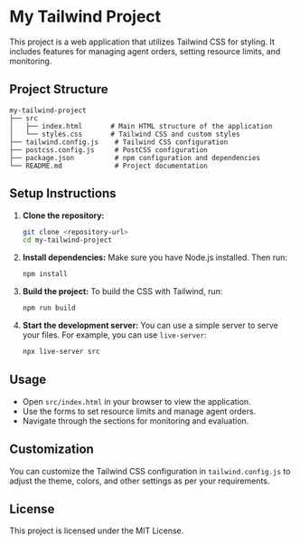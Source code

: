 # My Tailwind Project

This project is a web application that utilizes Tailwind CSS for styling. It includes features for managing agent orders, setting resource limits, and monitoring.

## Project Structure

```
my-tailwind-project
├── src
│   ├── index.html       # Main HTML structure of the application
│   └── styles.css       # Tailwind CSS and custom styles
├── tailwind.config.js    # Tailwind CSS configuration
├── postcss.config.js     # PostCSS configuration
├── package.json          # npm configuration and dependencies
└── README.md             # Project documentation
```

## Setup Instructions

1. **Clone the repository:**
   ```bash
   git clone <repository-url>
   cd my-tailwind-project
   ```

2. **Install dependencies:**
   Make sure you have Node.js installed. Then run:
   ```bash
   npm install
   ```

3. **Build the project:**
   To build the CSS with Tailwind, run:
   ```bash
   npm run build
   ```

4. **Start the development server:**
   You can use a simple server to serve your files. For example, you can use `live-server`:
   ```bash
   npx live-server src
   ```

## Usage

- Open `src/index.html` in your browser to view the application.
- Use the forms to set resource limits and manage agent orders.
- Navigate through the sections for monitoring and evaluation.

## Customization

You can customize the Tailwind CSS configuration in `tailwind.config.js` to adjust the theme, colors, and other settings as per your requirements.

## License

This project is licensed under the MIT License.
